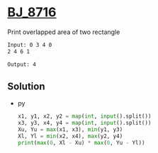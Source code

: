 # [BJ_8716](https://acmicpc.net/problem/8716)

Print overlapped area of two rectangle

```txt
Input: 0 3 4 0
2 4 6 1

Output: 4
```

## Solution

* py

  ```py
  x1, y1, x2, y2 = map(int, input().split())
  x3, y3, x4, y4 = map(int, input().split())
  Xu, Yu = max(x1, x3), min(y1, y3)
  Xl, Yl = min(x2, x4), max(y2, y4)
  print(max(0, Xl - Xu) * max(0, Yu - Yl))
  ```
